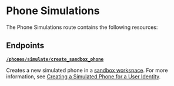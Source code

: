 # Phone Simulations

The Phone Simulations route contains the following resources:

## Endpoints

[**`/phones/simulate/create_sandbox_phone`**](./create_sandbox_phone.md)

Creates a new simulated phone in a [sandbox workspace](../../../core-concepts/workspaces/README.md#sandbox-workspaces). For more information, see [Creating a Simulated Phone for a User Identity](../../../capability-guides/mobile-access/developing-in-a-sandbox-workspace.md#creating-a-simulated-phone-for-a-user-identity).
